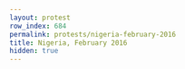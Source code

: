 ```yaml
---
layout: protest
row_index: 684
permalink: protests/nigeria-february-2016
title: Nigeria, February 2016
hidden: true
---
```


